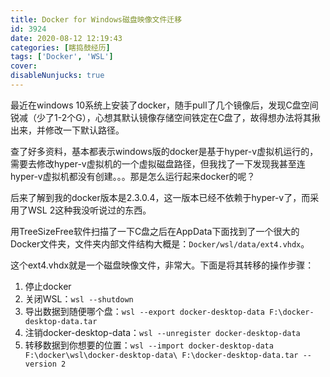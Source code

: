 ```yaml
---
title: Docker for Windows磁盘映像文件迁移
id: 3924
date: 2020-08-12 12:19:43
categories: [瞎捣鼓经历]
tags: ['Docker', 'WSL']
cover: 
disableNunjucks: true
---
```


最近在windows 10系统上安装了docker，随手pull了几个镜像后，发现C盘空间锐减（少了1-2个G），心想其默认镜像存储空间铁定在C盘了，故得想办法将其揪出来，并修改一下默认路径。

查了好多资料，基本都表示windows版的docker是基于hyper-v虚拟机运行的，需要去修改hyper-v虚拟机的一个虚拟磁盘路径，但我找了一下发现我甚至连hyper-v虚拟机都没有创建。。。那是怎么运行起来docker的呢？


后来了解到我的docker版本是2.3.0.4，这一版本已经不依赖于hyper-v了，而采用了WSL 2这种我没听说过的东西。


用TreeSizeFree软件扫描了一下C盘之后在AppData下面找到了一个很大的Docker文件夹，文件夹内部文件结构大概是：`Docker/wsl/data/ext4.vhdx`。


这个ext4.vhdx就是一个磁盘映像文件，非常大。下面是将其转移的操作步骤：


1. 停止docker
2. 关闭WSL：`wsl --shutdown`
3. 导出数据到随便哪个盘：`wsl --export docker-desktop-data F:\docker-desktop-data.tar`
4. 注销docker-desktop-data：`wsl --unregister docker-desktop-data`
5. 转移数据到你想要的位置：`wsl --import docker-desktop-data F:\docker\wsl\docker-desktop-data\ F:\docker-desktop-data.tar --version 2`

